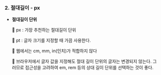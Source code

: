 ### 2. 절대길이 - px

- **절대길이 단위**

    📎 px : 가장 추천하는 절대길이 단위

    📎 pt : 글자 크기를 지정할 때 가끔 사용한다.

    📎 웹에서는 cm, mm, in(인치)가 적합하지 않다

    📎 브라우저에서 글자 값을 지정해도 절대 길이 단위의 글자는 변경되지 않는다. 그러므로 접근성을 고려하여 em, rem 등의 상대 길이 단위를 선택하는 것이 좋다.
